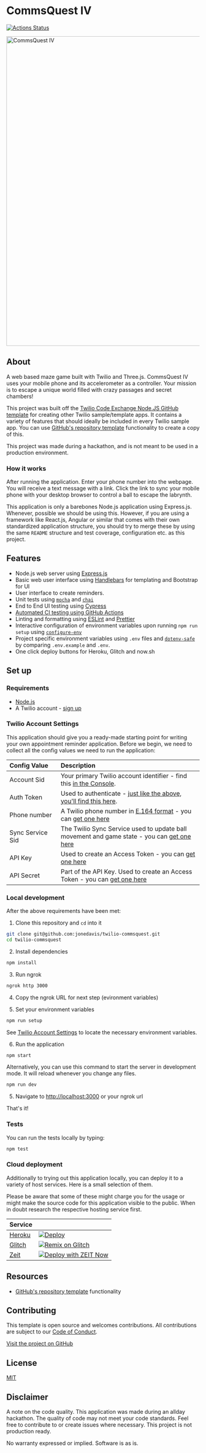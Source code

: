 # CommsQuest IV

[![Actions Status](https://github.com/twilio-labs/sample-template-nodejs/workflows/Node%20CI/badge.svg)](https://github.com/jonedavis/twilio-commsquest/actions)

<img  src="https://twilio-cms-prod.s3.amazonaws.com/images/commsquest4_logo.width-808.png"  alt="CommsQuest IV"  width="808"  />

## About

A web based maze game built with Twilio and Three.js. CommsQuest IV uses your mobile phone and its accelerometer as a controller. Your mission is to escape a unique world filled with crazy passages and secret chambers!

This project was built off the [Twilio Code Exchange Node.JS GitHub template](https://github.com/twilio-labs/sample-template-nodejs/) for creating other Twilio sample/template apps. It contains a variety of features that should ideally be included in every Twilio sample app. You can use [GitHub's repository template](https://help.github.com/en/github/creating-cloning-and-archiving-repositories/creating-a-repository-from-a-template) functionality to create a copy of this.

This project was made during a hackathon, and is not meant to be used in a production environment.

### How it works

After running the application. Enter your phone number into the webpage. You will receive a text message with a link. Click the link to sync your mobile phone with your desktop browser to control a ball to escape the labrynth.

This application is only a barebones Node.js application using Express.js. Whenever, possible we should be using this. However, if you are using a framework like React.js, Angular or similar that comes with their own standardized application structure, you should try to merge these by using the same `README` structure and test coverage, configuration etc. as this project.

## Features

- Node.js web server using [Express.js](https://npm.im/express)
- Basic web user interface using [Handlebars](https://npm.im/express-handlebars) for templating and Bootstrap for UI
- User interface to create reminders.
- Unit tests using [`mocha`](https://npm.im/mocha) and [`chai`](https://npm.im/chai)
- End to End UI testing using [Cypress](https://www.cypress.io/)
- [Automated CI testing using GitHub Actions](/.github/workflows/nodejs.yml)
- Linting and formatting using [ESLint](https://npm.im/eslint) and [Prettier](https://npm.im/prettier)
- Interactive configuration of environment variables upon running `npm run setup` using [`configure-env`](https://npm.im/configure-env)
- Project specific environment variables using `.env` files and [`dotenv-safe`](https://npm.im/dotenv-safe) by comparing `.env.example` and `.env`.
- One click deploy buttons for Heroku, Glitch and now.sh

## Set up

### Requirements

- [Node.js](https://nodejs.org/)
- A Twilio account - [sign up](https://www.twilio.com/try-twilio)

### Twilio Account Settings

This application should give you a ready-made starting point for writing your
own appointment reminder application. Before we begin, we need to collect
all the config values we need to run the application:

| Config&nbsp;Value | Description                                                                                                                                                  |
| :---------------- | :----------------------------------------------------------------------------------------------------------------------------------------------------------- |
| Account&nbsp;Sid  | Your primary Twilio account identifier - find this [in the Console](https://www.twilio.com/console).                                                         |
| Auth&nbsp;Token   | Used to authenticate - [just like the above, you'll find this here](https://www.twilio.com/console).                                                         |
| Phone&nbsp;number | A Twilio phone number in [E.164 format](https://en.wikipedia.org/wiki/E.164) - you can [get one here](https://www.twilio.com/console/phone-numbers/incoming) |
| Sync Service Sid  | The Twilio Sync Service used to update ball movement and game state - you can [get one here](https://www.twilio.com/console/sync/services)                   |
| API Key           | Used to create an Access Token - you can [get one here](https://www.twilio.com/console/sync/project/api-keys)                                                |
| API Secret        | Part of the API Key. Used to create an Access Token - you can [get one here](https://www.twilio.com/console/sync/project/api-keys)                           |

### Local development

After the above requirements have been met:

1. Clone this repository and `cd` into it

```bash
git clone git@github.com:jonedavis/twilio-commsquest.git
cd twilio-commsquest
```

2. Install dependencies

```bash
npm install
```

3. Run ngrok

```bash
ngrok http 3000
```

4. Copy the ngrok URL for next step (evironment variables)

5. Set your environment variables

```bash
npm run setup
```

See [Twilio Account Settings](#twilio-account-settings) to locate the necessary environment variables.

6. Run the application

```bash
npm start
```

Alternatively, you can use this command to start the server in development mode. It will reload whenever you change any files.

```bash
npm run dev
```

5. Navigate to [http://localhost:3000](http://localhost:3000) or your ngrok url

That's it!

### Tests

You can run the tests locally by typing:

```bash
npm test
```

### Cloud deployment

Additionally to trying out this application locally, you can deploy it to a variety of host services. Here is a small selection of them.

Please be aware that some of these might charge you for the usage or might make the source code for this application visible to the public. When in doubt research the respective hosting service first.

| Service                           |                                                                                                                                                                                                                    |
| :-------------------------------- | :----------------------------------------------------------------------------------------------------------------------------------------------------------------------------------------------------------------- |
| [Heroku](https://www.heroku.com/) | [![Deploy](https://www.herokucdn.com/deploy/button.svg)](https://heroku.com/deploy)                                                                                                                                |
| [Glitch](https://glitch.com)      | [![Remix on Glitch](https://cdn.glitch.com/2703baf2-b643-4da7-ab91-7ee2a2d00b5b%2Fremix-button.svg)](https://glitch.com/edit/#!/remix/clone-from-repo?REPO_URL=https://github.com/jonedavis/twilio-commsquest.git) |
| [Zeit](https://zeit.co/)          | [![Deploy with ZEIT Now](https://zeit.co/button)](https://zeit.co/new/project?template=https://github.com/jonedavis/twilio-commsquest/tree/master)                                                                 |

## Resources

- [GitHub's repository template](https://help.github.com/en/github/creating-cloning-and-archiving-repositories/creating-a-repository-from-a-template) functionality

## Contributing

This template is open source and welcomes contributions. All contributions are subject to our [Code of Conduct](https://github.com/twilio-labs/.github/blob/master/CODE_OF_CONDUCT.md).

[Visit the project on GitHub](https://github.com/twilio-labs/sample-template-nodejs)

## License

[MIT](http://www.opensource.org/licenses/mit-license.html)

## Disclaimer

A note on the code quality. This application was made during an allday hackathon. The quality of code may not meet your code standards. Feel free to contribute to or create issues where necessary. This project is not production ready.

No warranty expressed or implied. Software is as is.

[twilio]: https://www.twilio.com
